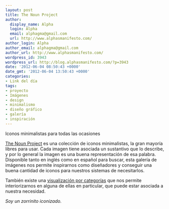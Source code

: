 ```yaml
---
layout: post
title: The Noun Project
author:
  display_name: Alpha
  login: Alpha
  email: alphagma@gmail.com
  url: http://www.alphasmanifesto.com/
author_login: Alpha
author_email: alphagma@gmail.com
author_url: http://www.alphasmanifesto.com/
wordpress_id: 3943
wordpress_url: http://blog.alphasmanifesto.com/?p=3943
date: '2012-06-04 08:50:43 +0000'
date_gmt: '2012-06-04 13:50:43 +0000'
categories:
- Link del día
tags:
- proyecto
- Imágenes
- design
- minimalismo
- diseño gráfico
- galería
- inspiración
---
```

Iconos minimalistas para todas las ocasiones


[The Noun Project](http://thenounproject.com/) es una colección de iconos minimalistas, la gran mayoría libres para usar. Cada imagen tiene asociada un sustantivo que lo describe, y por lo general la imagen es una buena representación de esa palabra. Disponible tanto en inglés como en español para buscar, esta galería de imágenes nos permite inspirarnos como diseñadores y conseguir una buena cantidad de iconos para nuestros sistemas de necesitarlos.

También existe una [visualización por categorías](http://thenounproject.com/en-us/categories/) que nos permite interiorizarnos en alguna de ellas en particular, que puede estar asociada a nuestra necesidad.

_Soy un zorrinito iconizado._
